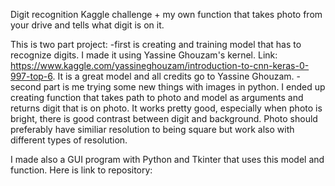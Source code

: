 Digit recognition Kaggle challenge + my own function that takes photo from your drive and tells what digit is on it.

This is two part project:
  -first is creating and training model that has to recognize digits. I made it using Yassine Ghouzam's kernel. Link: https://www.kaggle.com/yassineghouzam/introduction-to-cnn-keras-0-997-top-6. It is a great model and all credits go to Yassine Ghouzam.
  -second part is me trying some new things with images in python. I ended up creating function that takes path to photo and model as arguments and returns digit that is on photo. It works pretty good, especially when photo is bright, there is good contrast between digit and background. Photo should preferably have similiar resolution to being square but work also with different types of resolution.
  
  I made also a GUI program with Python and Tkinter that uses this model and function. Here is link to repository:
